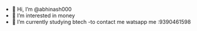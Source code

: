 - 👋 Hi, I’m @abhinash000
- 👀 I’m interested in money
- 🌱 I’m currently studying btech
  -to contact me
  watsapp me :9390461598
  


